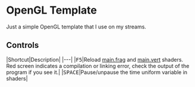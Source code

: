 # OpenGL Template

Just a simple OpenGL template that I use on my streams.

## Controls

|Shortcut|Description|
|---|
|<kbd>F5</kbd>|Reload [main.frag](./main.frag) and [main.vert](./main.vert) shaders. Red screen indicates a compilation or linking error, check the output of the program if you see it.|
|<kbd>SPACE</kbd>|Pause/unpause the time uniform variable in shaders|
